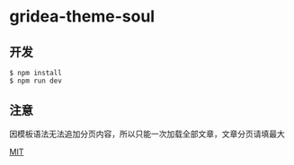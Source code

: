 # gridea-theme-soul


## 开发
```
$ npm install
$ npm run dev
```

## 注意
因模板语法无法追加分页内容，所以只能一次加载全部文章，文章分页请填最大


[MIT](https://github.com/callmesoul/gridea-theme-soul/blob/master/LICENSE)